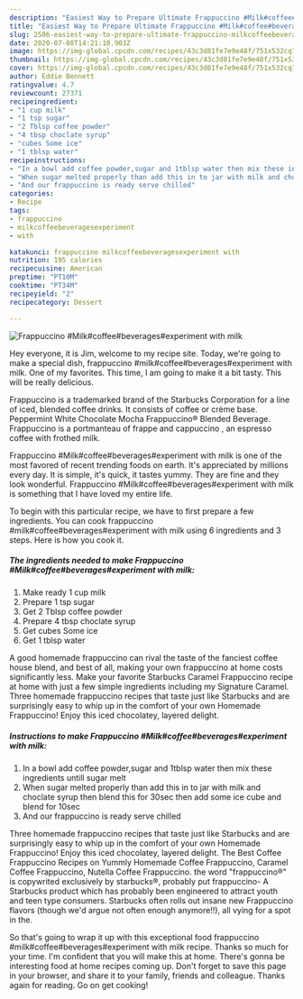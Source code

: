 ```yaml
---
description: "Easiest Way to Prepare Ultimate Frappuccino #Milk#coffee#beverages#experiment with milk"
title: "Easiest Way to Prepare Ultimate Frappuccino #Milk#coffee#beverages#experiment with milk"
slug: 2506-easiest-way-to-prepare-ultimate-frappuccino-milkcoffeebeveragesexperiment-with-milk
date: 2020-07-08T14:21:10.903Z
image: https://img-global.cpcdn.com/recipes/43c3d81fe7e9e48f/751x532cq70/frappuccino-milkcoffeebeveragesexperiment-with-milk-recipe-main-photo.jpg
thumbnail: https://img-global.cpcdn.com/recipes/43c3d81fe7e9e48f/751x532cq70/frappuccino-milkcoffeebeveragesexperiment-with-milk-recipe-main-photo.jpg
cover: https://img-global.cpcdn.com/recipes/43c3d81fe7e9e48f/751x532cq70/frappuccino-milkcoffeebeveragesexperiment-with-milk-recipe-main-photo.jpg
author: Eddie Bennett
ratingvalue: 4.7
reviewcount: 27371
recipeingredient:
- "1 cup milk"
- "1 tsp sugar"
- "2 Tblsp coffee powder"
- "4 tbsp choclate syrup"
- "cubes Some ice"
- "1 tblsp water"
recipeinstructions:
- "In a bowl add coffee powder,sugar and 1tblsp water then mix these ingredients untill sugar melt"
- "When sugar melted properly than add this in to jar with milk and choclate syrup then blend this for 30sec then add some ice cube and blend for 10sec"
- "And our frappuccino is ready serve chilled"
categories:
- Recipe
tags:
- frappuccino
- milkcoffeebeveragesexperiment
- with

katakunci: frappuccino milkcoffeebeveragesexperiment with 
nutrition: 195 calories
recipecuisine: American
preptime: "PT10M"
cooktime: "PT34M"
recipeyield: "2"
recipecategory: Dessert

---
```



![Frappuccino #Milk#coffee#beverages#experiment with milk](https://img-global.cpcdn.com/recipes/43c3d81fe7e9e48f/751x532cq70/frappuccino-milkcoffeebeveragesexperiment-with-milk-recipe-main-photo.jpg)

Hey everyone, it is Jim, welcome to my recipe site. Today, we're going to make a special dish, frappuccino #milk#coffee#beverages#experiment with milk. One of my favorites. This time, I am going to make it a bit tasty. This will be really delicious.

Frappuccino is a trademarked brand of the Starbucks Corporation for a line of iced, blended coffee drinks. It consists of coffee or crème base. Peppermint White Chocolate Mocha Frappuccino® Blended Beverage. Frappuccino is a portmanteau of frappe and cappuccino , an espresso coffee with frothed milk.

Frappuccino #Milk#coffee#beverages#experiment with milk is one of the most favored of recent trending foods on earth. It's appreciated by millions every day. It is simple, it's quick, it tastes yummy. They are fine and they look wonderful. Frappuccino #Milk#coffee#beverages#experiment with milk is something that I have loved my entire life.


To begin with this particular recipe, we have to first prepare a few ingredients. You can cook frappuccino #milk#coffee#beverages#experiment with milk using 6 ingredients and 3 steps. Here is how you cook it.

<!--inarticleads1-->

##### The ingredients needed to make Frappuccino #Milk#coffee#beverages#experiment with milk:

1. Make ready 1 cup milk
1. Prepare 1 tsp sugar
1. Get 2 Tblsp coffee powder
1. Prepare 4 tbsp choclate syrup
1. Get cubes Some ice
1. Get 1 tblsp water


A good homemade frappuccino can rival the taste of the fanciest coffee house blend, and best of all, making your own frappuccino at home costs significantly less. Make your favorite Starbucks Caramel Frappuccino recipe at home with just a few simple ingredients including my Signature Caramel. Three homemade frappuccino recipes that taste just like Starbucks and are surprisingly easy to whip up in the comfort of your own Homemade Frappuccino! Enjoy this iced chocolatey, layered delight. 

<!--inarticleads2-->

##### Instructions to make Frappuccino #Milk#coffee#beverages#experiment with milk:

1. In a bowl add coffee powder,sugar and 1tblsp water then mix these ingredients untill sugar melt
1. When sugar melted properly than add this in to jar with milk and choclate syrup then blend this for 30sec then add some ice cube and blend for 10sec
1. And our frappuccino is ready serve chilled


Three homemade frappuccino recipes that taste just like Starbucks and are surprisingly easy to whip up in the comfort of your own Homemade Frappuccino! Enjoy this iced chocolatey, layered delight. The Best Coffee Frappuccino Recipes on Yummly Homemade Coffee Frappuccino, Caramel Coffee Frappuccino, Nutella Coffee Frappuccino. the word &#34;frappuccino®&#34; is copywrited exclusively by starbucks®, probably put frappuccino- A Starbucks product which has probably been engineered to attract youth and teen type consumers. Starbucks often rolls out insane new Frappuccino flavors (though we&#39;d argue not often enough anymore!!), all vying for a spot in the. 

So that's going to wrap it up with this exceptional food frappuccino #milk#coffee#beverages#experiment with milk recipe. Thanks so much for your time. I'm confident that you will make this at home. There's gonna be interesting food at home recipes coming up. Don't forget to save this page in your browser, and share it to your family, friends and colleague. Thanks again for reading. Go on get cooking!
